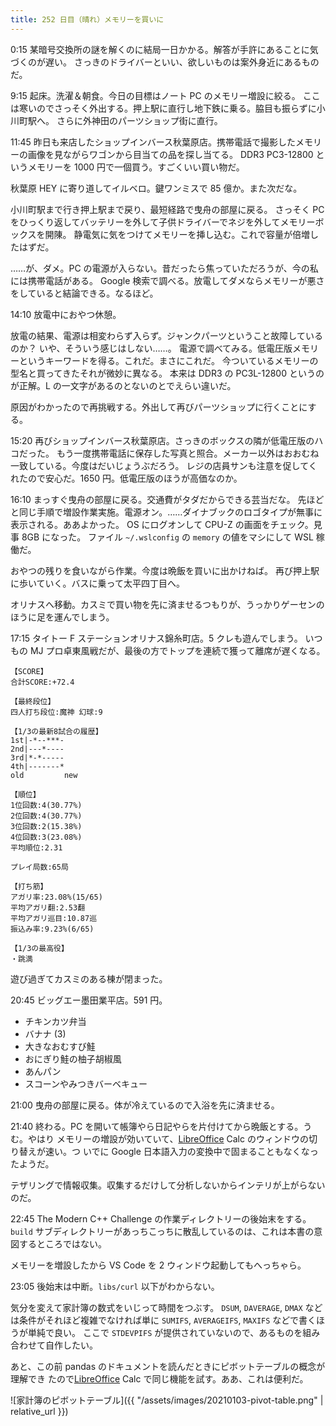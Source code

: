 ```yaml
---
title: 252 日目（晴れ）メモリーを買いに
---
```


0:15 某暗号交換所の謎を解くのに結局一日かかる。解答が手許にあることに気づくのが遅い。
さっきのドライバーといい、欲しいものは案外身近にあるものだ。

9:15 起床。洗濯＆朝食。今日の目標はノート PC のメモリー増設に絞る。
ここは寒いのでさっそく外出する。押上駅に直行し地下鉄に乗る。脇目も振らずに小川町駅へ。
さらに外神田のパーツショップ街に直行。

11:45 昨日も来店したショップインバース秋葉原店。携帯電話で撮影したメモリーの画像を見ながらワゴンから目当ての品を探し当てる。
DDR3 PC3-12800 というメモリーを 1000 円で一個買う。すごくいい買い物だ。

秋葉原 HEY に寄り道してイルベロ。鍵ワンミスで 85 億か。また次だな。

小川町駅まで行き押上駅まで戻り、最短経路で曳舟の部屋に戻る。
さっそく PC をひっくり返してバッテリーを外して子供ドライバーでネジを外してメモリーボックスを開陳。
静電気に気をつけてメモリーを挿し込む。これで容量が倍増したはずだ。

……が、ダメ。PC の電源が入らない。昔だったら焦っていただろうが、今の私には携帯電話がある。
Google 検索で調べる。放電してダメならメモリーが悪さをしていると結論できる。なるほど。

14:10 放電中におやつ休憩。

放電の結果、電源は相変わらず入らず。ジャンクパーツということ故障しているのか？ いや、そういう感じはしない……。
電源で調べてみる。低電圧版メモリーというキーワードを得る。これだ。まさにこれだ。
今ついているメモリーの型名と買ってきたそれが微妙に異なる。
本来は DDR3 の PC3L-12800 というのが正解。L の一文字があるのとないのとでえらい違いだ。

原因がわかったので再挑戦する。外出して再びパーツショップに行くことにする。

15:20 再びショップインバース秋葉原店。さっきのボックスの隣が低電圧版のハコだった。
もう一度携帯電話に保存した写真と照合。メーカー以外はおおむね一致している。今度はだいじょうぶだろう。
レジの店員サンも注意を促してくれたので安心だ。1650 円。低電圧版のほうが高価なのか。

16:10 まっすぐ曳舟の部屋に戻る。交通費がタダだからできる芸当だな。
先ほどと同じ手順で増設作業実施。電源オン。……ダイナブックのロゴタイプが無事に表示される。ああよかった。
OS にログオンして CPU-Z の画面をチェック。見事 8GB になった。
ファイル `~/.wslconfig` の `memory` の値をマシにして WSL 稼働だ。

おやつの残りを食いながら作業。今度は晩飯を買いに出かけねば。
再び押上駅に歩いていく。バスに乗って太平四丁目へ。

オリナスへ移動。カスミで買い物を先に済ませるつもりが、うっかりゲーセンのほうに足を運んでしまう。

17:15 タイトー F ステーションオリナス錦糸町店。5 クレも遊んでしまう。
いつもの MJ プロ卓東風戦だが、最後の方でトップを連続で獲って離席が遅くなる。

```text
【SCORE】
合計SCORE:+72.4

【最終段位】
四人打ち段位:魔神 幻球:9

【1/3の最新8試合の履歴】
1st|-*--***-
2nd|---*----
3rd|*-*-----
4th|-------*
old         new

【順位】
1位回数:4(30.77%)
2位回数:4(30.77%)
3位回数:2(15.38%)
4位回数:3(23.08%)
平均順位:2.31

プレイ局数:65局

【打ち筋】
アガリ率:23.08%(15/65)
平均アガリ翻:2.53翻
平均アガリ巡目:10.87巡
振込み率:9.23%(6/65)

【1/3の最高役】
・跳満
```

遊び過ぎてカスミのある棟が閉まった。

20:45 ビッグエー墨田業平店。591 円。

* チキンカツ弁当
* バナナ (3)
* 大きなおむすび鮭
* おにぎり鮭の柚子胡椒風
* あんパン
* スコーンやみつきバーベキュー

21:00 曳舟の部屋に戻る。体が冷えているので入浴を先に済ませる。

21:40 終わる。PC を開いて帳簿やら日記やらを片付けてから晩飯とする。うむ。やはり
メモリーの増設が効いていて、[LibreOffice] Calc のウィンドウの切り替えが速い。つ
いでに Google 日本語入力の変換中で固まることもなくなったようだ。

テザリングで情報収集。収集するだけして分析しないからインテリが上がらないのだ。

22:45 The Modern C++ Challenge の作業ディレクトリーの後始末をする。
`build` サブディレクトリーがあっちこっちに散乱しているのは、これは本書の意図するところではない。

メモリーを増設したから VS Code を 2 ウィンドウ起動してもへっちゃら。

23:05 後始末は中断。`libs/curl` 以下がわからない。

気分を変えて家計簿の数式をいじって時間をつぶす。
`DSUM`, `DAVERAGE`, `DMAX` などは条件がそれほど複雑でなければ単に
`SUMIFS`, `AVERAGEIFS`, `MAXIFS` などで書くほうが単純で良い。
ここで `STDEVPIFS` が提供されていないので、あるものを組み合わせて自作したい。

あと、この前 pandas のドキュメントを読んだときにピボットテーブルの概念が理解でき
たので[LibreOffice] Calc で同じ機能を試す。ああ、これは便利だ。

![家計簿のピボットテーブル]({{ "/assets/images/20210103-pivot-table.png" | relative_url }})

[LibreOffice]: https://www.libreoffice.org/
